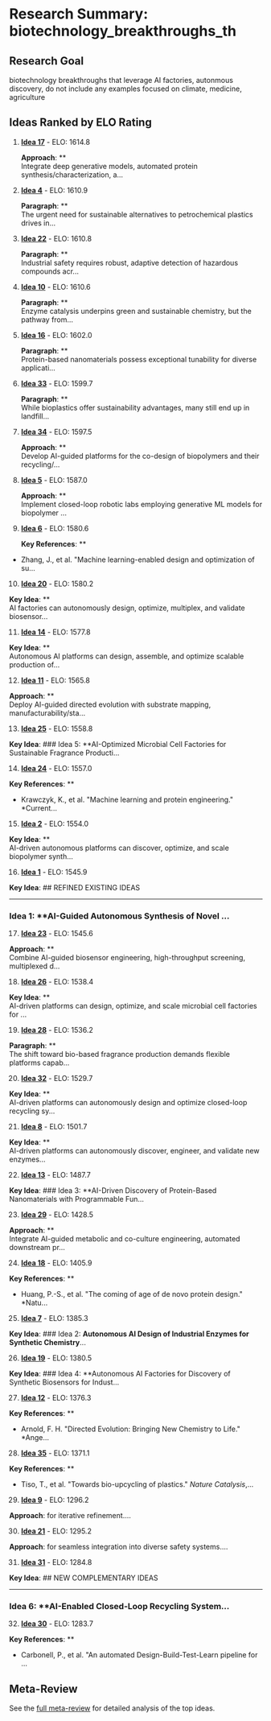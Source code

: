 # Research Summary: biotechnology_breakthroughs_th

## Research Goal

biotechnology breakthroughs that leverage AI factories, autonmous discovery, do not include any examples focused on climate, medicine, agriculture

## Ideas Ranked by ELO Rating

1. **[Idea 17](idea_17_final.md)** - ELO: 1614.8

   **Approach**: **  
Integrate deep generative models, automated protein synthesis/characterization, a...

2. **[Idea 4](idea_4_final.md)** - ELO: 1610.9

   **Paragraph**: **  
The urgent need for sustainable alternatives to petrochemical plastics drives in...

3. **[Idea 22](idea_22_final.md)** - ELO: 1610.8

   **Paragraph**: **  
Industrial safety requires robust, adaptive detection of hazardous compounds acr...

4. **[Idea 10](idea_10_final.md)** - ELO: 1610.6

   **Paragraph**: **  
Enzyme catalysis underpins green and sustainable chemistry, but the pathway from...

5. **[Idea 16](idea_16_final.md)** - ELO: 1602.0

   **Paragraph**: **  
Protein-based nanomaterials possess exceptional tunability for diverse applicati...

6. **[Idea 33](idea_33_final.md)** - ELO: 1599.7

   **Paragraph**: **  
While bioplastics offer sustainability advantages, many still end up in landfill...

7. **[Idea 34](idea_34_final.md)** - ELO: 1597.5

   **Approach**: **  
Develop AI-guided platforms for the co-design of biopolymers and their recycling/...

8. **[Idea 5](idea_5_final.md)** - ELO: 1587.0

   **Approach**: **  
Implement closed-loop robotic labs employing generative ML models for biopolymer ...

9. **[Idea 6](idea_6_final.md)** - ELO: 1580.6

   **Key References**: **  
- Zhang, J., et al. "Machine learning-enabled design and optimization of su...

10. **[Idea 20](idea_20_final.md)** - ELO: 1580.2

   **Key Idea**: **  
AI factories can autonomously design, optimize, multiplex, and validate biosensor...

11. **[Idea 14](idea_14_final.md)** - ELO: 1577.8

   **Key Idea**: **  
Autonomous AI platforms can design, assemble, and optimize scalable production of...

12. **[Idea 11](idea_11_final.md)** - ELO: 1565.8

   **Approach**: **  
Deploy AI-guided directed evolution with substrate mapping, manufacturability/sta...

13. **[Idea 25](idea_25_final.md)** - ELO: 1558.8

   **Key Idea**: ### Idea 5: **AI-Optimized Microbial Cell Factories for Sustainable Fragrance Producti...

14. **[Idea 24](idea_24_final.md)** - ELO: 1557.0

   **Key References**: **  
- Krawczyk, K., et al. "Machine learning and protein engineering." *Current...

15. **[Idea 2](idea_2_final.md)** - ELO: 1554.0

   **Key Idea**: **  
AI-driven autonomous platforms can discover, optimize, and scale biopolymer synth...

16. **[Idea 1](idea_1_final.md)** - ELO: 1545.9

   **Key Idea**: ## REFINED EXISTING IDEAS

---

### Idea 1: **AI-Guided Autonomous Synthesis of Novel ...

17. **[Idea 23](idea_23_final.md)** - ELO: 1545.6

   **Approach**: **  
Combine AI-guided biosensor engineering, high-throughput screening, multiplexed d...

18. **[Idea 26](idea_26_final.md)** - ELO: 1538.4

   **Key Idea**: **  
AI-driven platforms can design, optimize, and scale microbial cell factories for ...

19. **[Idea 28](idea_28_final.md)** - ELO: 1536.2

   **Paragraph**: **  
The shift toward bio-based fragrance production demands flexible platforms capab...

20. **[Idea 32](idea_32_final.md)** - ELO: 1529.7

   **Key Idea**: **  
AI-driven platforms can autonomously design and optimize closed-loop recycling sy...

21. **[Idea 8](idea_8_final.md)** - ELO: 1501.7

   **Key Idea**: **  
AI-driven platforms can autonomously discover, engineer, and validate new enzymes...

22. **[Idea 13](idea_13_final.md)** - ELO: 1487.7

   **Key Idea**: ### Idea 3: **AI-Driven Discovery of Protein-Based Nanomaterials with Programmable Fun...

23. **[Idea 29](idea_29_final.md)** - ELO: 1428.5

   **Approach**: **  
Integrate AI-guided metabolic and co-culture engineering, automated downstream pr...

24. **[Idea 18](idea_18_final.md)** - ELO: 1405.9

   **Key References**: **  
- Huang, P.-S., et al. "The coming of age of de novo protein design." *Natu...

25. **[Idea 7](idea_7_final.md)** - ELO: 1385.3

   **Key Idea**: ### Idea 2: **Autonomous AI Design of Industrial Enzymes for Synthetic Chemistry**...

26. **[Idea 19](idea_19_final.md)** - ELO: 1380.5

   **Key Idea**: ### Idea 4: **Autonomous AI Factories for Discovery of Synthetic Biosensors for Indust...

27. **[Idea 12](idea_12_final.md)** - ELO: 1376.3

   **Key References**: **  
- Arnold, F. H. "Directed Evolution: Bringing New Chemistry to Life." *Ange...

28. **[Idea 35](idea_35_final.md)** - ELO: 1371.1

   **Key References**: **  
- Tiso, T., et al. "Towards bio-upcycling of plastics." *Nature Catalysis*,...

29. **[Idea 9](idea_9_final.md)** - ELO: 1296.2

   **Approach**: for iterative refinement....

30. **[Idea 21](idea_21_final.md)** - ELO: 1295.2

   **Approach**: for seamless integration into diverse safety systems....

31. **[Idea 31](idea_31_final.md)** - ELO: 1284.8

   **Key Idea**: ## NEW COMPLEMENTARY IDEAS

---

### Idea 6: **AI-Enabled Closed-Loop Recycling System...

32. **[Idea 30](idea_30_final.md)** - ELO: 1283.7

   **Key References**: **  
- Carbonell, P., et al. "An automated Design-Build-Test-Learn pipeline for ...


## Meta-Review

See the [full meta-review](meta_review.md) for detailed analysis of the top ideas.

